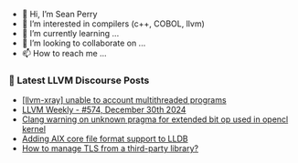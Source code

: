 - 👋 Hi, I’m Sean Perry
- 👀 I’m interested in compilers (c++, COBOL, llvm)
- 🌱 I’m currently learning ...
- 💞️ I’m looking to collaborate on ...
- 📫 How to reach me ...

<!---
s66perry/s66perry is a ✨ special ✨ repository because its `README.md` (this file) appears on your GitHub profile.
You can click the Preview link to take a look at your changes.
--->
### 📕 Latest LLVM Discourse Posts

<!-- DISCOURSE-LLVM:START -->
- [[llvm-xray] unable to account multithreaded programs](https://discourse.llvm.org/t/llvm-xray-unable-to-account-multithreaded-programs/83874#post_1)
- [LLVM Weekly - #574, December 30th 2024](https://discourse.llvm.org/t/llvm-weekly-574-december-30th-2024/83871#post_1)
- [Clang warning on unknown pragma for extended bit op used in opencl kernel](https://discourse.llvm.org/t/clang-warning-on-unknown-pragma-for-extended-bit-op-used-in-opencl-kernel/83870#post_1)
- [Adding AIX core file format support to LLDB](https://discourse.llvm.org/t/adding-aix-core-file-format-support-to-lldb/83867#post_2)
- [How to manage TLS from a third-party library?](https://discourse.llvm.org/t/how-to-manage-tls-from-a-third-party-library/83868#post_1)
<!-- DISCOURSE-LLVM:END -->
